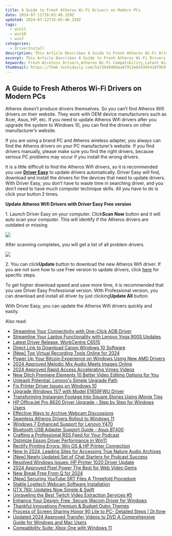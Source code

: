 ```yaml
---
title: A Guide to Fresh Atheros Wi-Fi Drivers on Modern PCs
date: 2024-07-11T16:03:46.320Z
updated: 2024-07-12T16:03:46.320Z
tags:
  - win11
  - win10
  - win7
categories:
  - DriverInstall
description: This Article Describes A Guide to Fresh Atheros Wi-Fi Drivers on Modern PCs
excerpt: This Article Describes A Guide to Fresh Atheros Wi-Fi Drivers on Modern PCs
keywords: Fresh Wireless Drivers,Atheros Wi-Fi Compatibility,Latest Wireless Drivers Guide,PC Atheros Wi-Fi Installation,Wi-Fi Drivers Update for Modern Systems,Atheros Wireless Driver Troubleshooting,Modern PCs
thumbnail: https://thmb.techidaily.com/5a73949d0daa87913e6d1945410f959f7280334c927e2831d11c0ea0a5297262.jpg
---
```


## A Guide to Fresh Atheros Wi-Fi Drivers on Modern PCs

 Atheros doesn’t produce drivers themselves. So you can’t find Atheros Wifi drivers on their website. They work with OEM device manufacturers such as Acer, Asus, HP, etc. If you need to update Atheros Wifi drivers after you upgrade the system to Windows 10, you can find the drivers on other manufacturer’s website.

  If you are using a brand PC and Atheros wireless adapter, you always can find the Atheros drivers on your PC manufacturer’s website. If you find drivers manually, please make sure you find the right drivers, because serious PC problems may occur if you install the wrong drivers.

  It is a little difficult to find the Atheros Wifi drivers, so it is recommended you use **[Driver Easy](https://tools.techidaily.com/drivereasy/download/)**  to update drivers automatically. Driver Easy will find, download and install the drivers for the devices that need to update drivers. With Driver Easy, you don’t have to waste time in searching driver, and you don’t need to have much computer technique skills. All you have to do is click your button 2 times.

   **Update Atheros Wifi Drivers with Driver Easy Free version**

  1\. Launch Driver Easy on your computer. Click**Scan Now** button and it will auto scan your computer. This will identify if the Atheros drivers are outdated or missing.
  
![](https://images.drivereasy.com/wp-content/uploads/2017/04/img_5901e0862373a.png)

  After scanning completes, you will get a list of all problem drivers.  
  
![](https://images.drivereasy.com/wp-content/uploads/2017/04/img_5901e090d1c6b.jpg)

  2\. You can click**Update** button to download the new Atheros Wifi driver.
 If you are not sure how to use Free version to update drivers, click [here](https://tools.techidaily.com/drivereasy/download/) for specific steps.  
  
 To get higher download speed and save more time, it is recommended that you use Driver Easy Professional version. With Professional version, you can download and install all driver by just clicking**Update All** button.  
  
 With Driver Easy, you can update the Atheros Wifi drivers quickly and easily.

<ins class="adsbygoogle"
     style="display:block"
     data-ad-format="autorelaxed"
     data-ad-client="ca-pub-7571918770474297"
     data-ad-slot="1223367746"></ins>



<ins class="adsbygoogle"
     style="display:block"
     data-ad-client="ca-pub-7571918770474297"
     data-ad-slot="8358498916"
     data-ad-format="auto"
     data-full-width-responsive="true"></ins>



<span class="atpl-alsoreadstyle">Also read:</span>
<div><ul>
<li><a href="https://driver-install.techidaily.com/streamline-your-connectivity-with-one-click-adb-driver/"><u>Streamline Your Connectivity with One-Click ADB Driver</u></a></li>
<li><a href="https://driver-install.techidaily.com/streamline-your-laptop-functionality-with-lenovo-yoga-900s-updates/"><u>Streamline Your Laptop Functionality with Lenovo Yoga 900S Updates</u></a></li>
<li><a href="https://driver-install.techidaily.com/latest-driver-release-workcentre-c6515/"><u>Latest Driver Release, WorkCentre C6515</u></a></li>
<li><a href="https://driver-install.techidaily.com/direct-link-to-download-canon-windows-10-software/"><u>Direct Link to Download Canon Windows 10 Software</u></a></li>
<li><a href="https://video-capture.techidaily.com/new-top-virtual-recording-tools-online-for-2024/"><u>[New] Top Virtual Recording Tools Online for 2024</u></a></li>
<li><a href="https://driver-install.techidaily.com/power-up-your-bitcoin-experience-on-windows-using-new-amd-drivers/"><u>Power Up Your Bitcoin Experience on Windows Using New AMD Drivers</u></a></li>
<li><a href="https://article-files.techidaily.com/2024-approved-melodic-mix-audio-meets-images-online/"><u>2024 Approved  Melodic Mix  Audio Meets Images Online</u></a></li>
<li><a href="https://vimeo-videos.techidaily.com/2024-approved-rapid-access-accelerating-vimeo-videos/"><u>2024 Approved  Rapid Access  Accelerating Vimeo Videos</u></a></li>
<li><a href="https://smart-video-creator.techidaily.com/new-ditch-premiere-elements-10-better-video-editing-options-for-you/"><u>New Ditch Premiere Elements 10 Better Video Editing Options for You</u></a></li>
<li><a href="https://driver-install.techidaily.com/unleash-potential-lenovos-simple-upgrade-path/"><u>Unleash Potential: Lenovo's Simple Upgrade Path</u></a></li>
<li><a href="https://driver-install.techidaily.com/fix-printer-driver-issues-on-windows-10/"><u>Fix Printer Driver Issues on Windows 10</u></a></li>
<li><a href="https://driver-install.techidaily.com/upgrade-windows-117-with-model-e1659fwu-driver/"><u>Upgrade Windows 11/7 with Model E1659FWU Driver</u></a></li>
<li><a href="https://instagram-videos.techidaily.com/transforming-instagram-footage-into-square-stories-using-imovie-tips/"><u>Transforming Instagram Footage Into Square Stories Using iMovie Tips</u></a></li>
<li><a href="https://driver-install.techidaily.com/hp-officejet-pro-8620-driver-upgrade-step-by-step-for-windows-users/"><u>HP OfficeJet Pro 8620 Driver Upgrade - Step by Step for Windows Users</u></a></li>
<li><a href="https://screen-capture.techidaily.com/effective-ways-to-archive-webcam-discussions/"><u>Effective Ways to Archive Webcam Discussions</u></a></li>
<li><a href="https://driver-install.techidaily.com/seamless-atheros-drivers-rollout-to-windows-11/"><u>Seamless Atheros Drivers Rollout to Windows 11</u></a></li>
<li><a href="https://driver-install.techidaily.com/windows-7-enhanced-support-for-lenovo-y470/"><u>Windows 7 Enhanced Support for Lenovo Y470</u></a></li>
<li><a href="https://driver-install.techidaily.com/bluetooth-usb-adapter-support-guide-asus-bt400/"><u>Bluetooth USB Adapter Support Guide - Asus BT400</u></a></li>
<li><a href="https://extra-information.techidaily.com/crafting-a-professional-rss-feed-for-your-podcast/"><u>Crafting a Professional RSS Feed for Your Podcast</u></a></li>
<li><a href="https://driver-install.techidaily.com/optimize-epson-driver-performance-in-win11/"><u>Optimize Epson Driver Performance in Win11</u></a></li>
<li><a href="https://driver-install.techidaily.com/rectify-printing-errors-win-os-and-hp-printer-connection/"><u>Rectify Printing Errors: Win OS & HP Printer Connection</u></a></li>
<li><a href="https://audio-editing.techidaily.com/new-in-2024-leading-sites-for-accessing-true-nature-audio-archives/"><u>New In 2024, Leading Sites for Accessing True Nature Audio Archives</u></a></li>
<li><a href="https://extra-support.techidaily.com/new-newly-updated-set-of-chat-starters-for-podcast-success/"><u>[New] Newly Updated Set of Chat Starters for Podcast Success</u></a></li>
<li><a href="https://driver-install.techidaily.com/resolved-windows-issues-hp-printer-1020-driver-update/"><u>Resolved Windows Issues: HP Printer 1020 Driver Update</u></a></li>
<li><a href="https://extra-approaches.techidaily.com/2024-approved-pixel-power-the-best-for-web-video-gems/"><u>2024 Approved  Pixel Power  The Best for Web Video Gems</u></a></li>
<li><a href="https://video-content-creator.techidaily.com/new-break-free-from-q-for-2024/"><u>New Break Free From Q for 2024</u></a></li>
<li><a href="https://extra-skills.techidaily.com/new-securing-youtube-srt-files-a-threefold-procedure/"><u>[New] Securing YouTube SRT Files  A Threefold Procedure</u></a></li>
<li><a href="https://driver-install.techidaily.com/stable-logitech-webcam-software-installation/"><u>Stable Logitech Webcam Software Installation</u></a></li>
<li><a href="https://driver-install.techidaily.com/gtx-760-updates-now-simple-and-swift/"><u>GTX 760: Updates Now Simple & Swift</u></a></li>
<li><a href="https://games-able.techidaily.com/unraveling-the-best-twitch-video-extraction-services-5/"><u>Unraveling the Best Twitch Video Extraction Services #5</u></a></li>
<li><a href="https://driver-install.techidaily.com/enhance-your-design-free-secure-wacom-driver-for-windows/"><u>Enhance Your Design: Free, Secure Wacom Driver for Windows</u></a></li>
<li><a href="https://extra-tips.techidaily.com/thankful-innovations-premium-and-budget-outro-themes/"><u>Thankful Innovations  Premium & Budget Outro Themes</u></a></li>
<li><a href="https://screen-mirror.techidaily.com/process-of-screen-sharing-honor-90-lite-to-pc-detailed-steps-drfone-by-drfone-android/"><u>Process of Screen Sharing Honor 90 Lite to PC- Detailed Steps | Dr.fone</u></a></li>
<li><a href="https://ai-video-tools.techidaily.com/updated-2024-approved-transfer-videos-to-dvd-a-comprehensive-guide-for-windows-and-mac-users/"><u>Updated 2024 Approved Transfer Videos to DVD A Comprehensive Guide for Windows and Mac Users</u></a></li>
<li><a href="https://driver-install.techidaily.com/compatibility-suite-xbox-one-with-windows-11/"><u>Compatibility Suite: Xbox One with Windows 11</u></a></li>
</ul></div>
